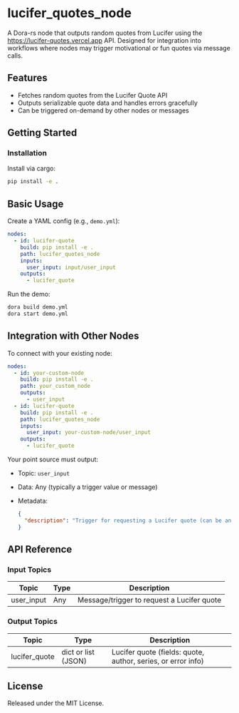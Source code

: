 # lucifer_quotes_node

A Dora-rs node that outputs random quotes from Lucifer using the https://lucifer-quotes.vercel.app API. Designed for integration into workflows where nodes may trigger motivational or fun quotes via message calls.

## Features
- Fetches random quotes from the Lucifer Quote API
- Outputs serializable quote data and handles errors gracefully
- Can be triggered on-demand by other nodes or messages

## Getting Started

### Installation
Install via cargo:
```bash
pip install -e .
```

## Basic Usage

Create a YAML config (e.g., `demo.yml`):

```yaml
nodes:
  - id: lucifer-quote
    build: pip install -e .
    path: lucifer_quotes_node
    inputs:
      user_input: input/user_input
    outputs:
      - lucifer_quote
```

Run the demo:

```bash
dora build demo.yml
dora start demo.yml
```


## Integration with Other Nodes

To connect with your existing node:

```yaml
nodes:
  - id: your-custom-node
    build: pip install -e .
    path: your_custom_node
    outputs:
      - user_input
  - id: lucifer-quote
    build: pip install -e .
    path: lucifer_quotes_node
    inputs:
      user_input: your-custom-node/user_input
    outputs:
      - lucifer_quote
```

Your point source must output:

* Topic: `user_input`
* Data: Any (typically a trigger value or message)
* Metadata:

  ```json
  {
    "description": "Trigger for requesting a Lucifer quote (can be any value)"
  }
  ```

## API Reference

### Input Topics

| Topic       | Type   | Description                                                       |
| ----------- | ------ | ----------------------------------------------------------------- |
| user_input  | Any    | Message/trigger to request a Lucifer quote                        |

### Output Topics

| Topic         | Type                | Description                                                 |
| ------------- | ------------------- | ----------------------------------------------------------- |
| lucifer_quote | dict or list (JSON) | Lucifer quote (fields: quote, author, series, or error info) |


## License

Released under the MIT License.
